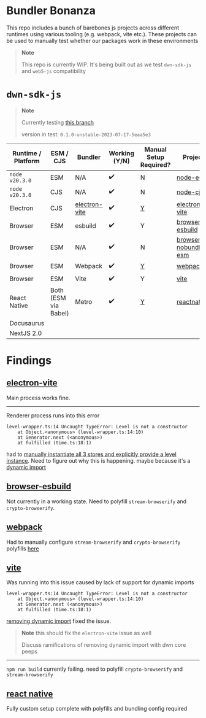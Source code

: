 # Bundler Bonanza

This repo includes a bunch of barebones js projects across different runtimes using various tooling (e.g. webpack, vite etc.). These projects can be used to manually test whether our packages work in these environments

> **Note**
>
> This repo is currently WIP. It's being built out as we test `dwn-sdk-js` and `web5-js` compatibility

# `dwn-sdk-js`

> **Note**
>
> Currently testing [this branch](https://github.com/tbd54566975/dwn-sdk-js/tree/bundling)
>
> version in test: `0.1.0-unstable-2023-07-17-5eaa5e3`

| Runtime / Platform | ESM / CJS            | Bundler                                     | Working (Y/N) | Manual Setup Required?                                                                                      | Project                                          |
| ------------------ | -------------------- | ------------------------------------------- | ------------- | ----------------------------------------------------------------------------------------------------------- | ------------------------------------------------ |
| `node v20.3.0`     | ESM                  | N/A                                         | ✔️             | N                                                                                                           | [node-esm](./node-esm)                           |
| `node v20.3.0`     | CJS                  | N/A                                         | ✔️             | N                                                                                                           | [node-cjs](./node-cjs)                           |
| Electron           | CJS                  | [electron-vite](https://electron-vite.org/) | ✔️             | [Y](https://github.com/TBD54566975/bundler-bonanza/blob/main/electron-vite/src/renderer/src/App.tsx#L9-L30) | [electron-vite](./electron-vite)                 |
| Browser            | ESM                  | esbuild                                     | ✔️             | Y                                                                                                           | [browser-esbuild](./browser-esbuild)             |
| Browser            | ESM                  | N/A                                         | ✔️             | N                                                                                                           | [browser-nobundler-esm](./browser-nobundler-esm) |
| Browser            | ESM                  | Webpack                                     | ✔️             | [Y](https://github.com/TBD54566975/bundler-bonanza/blob/main/webpack/webpack.config.js#L10-L15)             | [webpack](./webpack)                             |
| Browser            | ESM                  | Vite                                        | ✔️             | Y                                                                                                           | [vite](./vite)                                   |
| React Native       | Both (ESM via Babel) | Metro                                       | ✔️             | [Y](./reactnative/README.md)                                                                                | [reactnative](./reactnative)                     |
| Docusaurus         |                      |                                             |               |                                                                                                             |                                                  |
| NextJS 2.0         |                      |                                             |               |                                                                                                             |                                                  |

# Findings

## [electron-vite](./electron-vite)

Main process works fine.

---

Renderer process runs into this error

```
level-wrapper.ts:14 Uncaught TypeError: Level is not a constructor
    at Object.<anonymous> (level-wrapper.ts:14:10)
    at Generator.next (<anonymous>)
    at fulfilled (time.ts:18:1)
```

had to [manually instantiate all 3 stores and explicitly provide a level instance](https://github.com/TBD54566975/bundler-bonanza/blob/main/electron-vite/src/renderer/src/App.tsx#L9-L30). Need to figure out why this is happening. maybe because it's a [dynamic import](https://github.com/TBD54566975/dwn-sdk-js/blob/main/src/store/level-wrapper.ts#L10-L19)

## [browser-esbuild](./browser-esbuild)

Not currently in a working state. Need to polyfill `stream-browserify` and `crypto-browserify`.

## [webpack](./webpack)

Had to manually configure `stream-browserify` and `crypto-browserify` polyfills [here](https://github.com/TBD54566975/bundler-bonanza/blob/main/webpack/webpack.config.js#L10-L15)

## [vite](./vite)

Was running into this issue caused by lack of support for dynamic imports

```
level-wrapper.ts:14 Uncaught TypeError: Level is not a constructor
    at Object.<anonymous> (level-wrapper.ts:14:10)
    at Generator.next (<anonymous>)
    at fulfilled (time.ts:18:1)
```

[removing dynamic import](https://github.com/TBD54566975/dwn-sdk-js/commit/e15b81930f603c5c83a5db42af05dabc35fb1afd) fixed the issue.

> **Note**
> this should fix the `electron-vite` issue as well
>
> Discuss ramifications of removing dynamic import with dwn core peeps

---

`npm run build` currently failing. need to polyfill `crypto-browserify` and `stream-browserify`

## [react native](./reactnative/README.md)

Fully custom setup complete with polyfills and bundling config required
